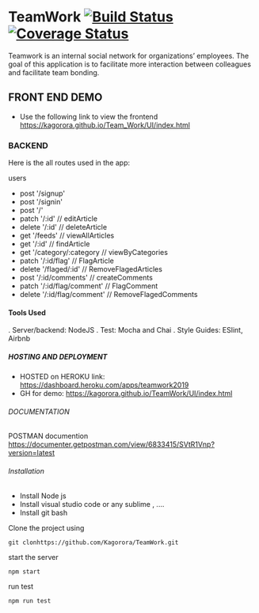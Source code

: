# TeamWork [![Build Status](https://travis-ci.com/Kagorora/TeamWork.svg?branch=develop)](https://travis-ci.com/Kagorora/TeamWork)  [![Coverage Status](https://coveralls.io/repos/github/Kagorora/TeamWork/badge.svg?branch=develop)](https://coveralls.io/github/Kagorora/TeamWork?branch=develop)

Teamwork is an internal social network for organizations’ employees. The goal of this application is to facilitate more interaction between colleagues and facilitate team bonding.

## FRONT END DEMO 
* Use the following link to view the frontend
https://kagorora.github.io/Team_Work/UI/index.html

### BACKEND
Here is the all routes used in the app:

users

* post '/signup'
* post '/signin'
* post '/'
* patch '/:id'  // editArticle
* delete '/:id' // deleteArticle
* get '/feeds' // viewAllArticles
* get '/:id' // findArticle
* get '/category/:category // viewByCategories
* patch '/:id/flag' // FlagArticle
* delete '/flaged/:id' // RemoveFlagedArticles
* post '/:id/comments'  // createComments
* patch '/:id/flag/comment' // FlagComment
* delete '/:id/flag/comment' // RemoveFlagedComments

#### Tools Used

. Server/backend: NodeJS
. Test: Mocha and Chai
. Style Guides: ESlint, Airbnb

##### HOSTING AND DEPLOYMENT

* HOSTED on HEROKU link: https://dashboard.heroku.com/apps/teamwork2019<br>
* GH for demo: https://kagorora.github.io/TeamWork/UI/index.html

###### DOCUMENTATION

POSTMAN documention https://documenter.getpostman.com/view/6833415/SVtR1Vnp?version=latest

###### Installation

* Install Node js
* Install visual studio code or any sublime , ....
* Install git bash

Clone the project using 

```
git clonhttps://github.com/Kagorora/TeamWork.git
```

start the server <br>

```
npm start
```
 
 run test <br>
 
```
npm run test
```

 


